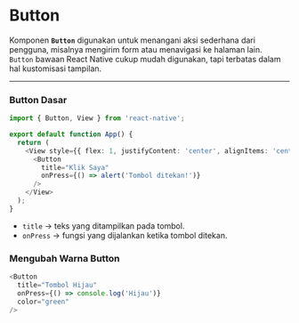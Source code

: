 # Button

Komponen **`Button`** digunakan untuk menangani aksi sederhana dari pengguna, misalnya mengirim form atau menavigasi ke halaman lain.  
`Button` bawaan React Native cukup mudah digunakan, tapi terbatas dalam hal kustomisasi tampilan.

---

### Button Dasar
```ts
import { Button, View } from 'react-native';

export default function App() {
  return (
    <View style={{ flex: 1, justifyContent: 'center', alignItems: 'center' }}>
      <Button
        title="Klik Saya"
        onPress={() => alert('Tombol ditekan!')}
      />
    </View>
  );
}
```
- `title` → teks yang ditampilkan pada tombol.
- `onPress` → fungsi yang dijalankan ketika tombol ditekan.


### Mengubah Warna Button
```ts
<Button
  title="Tombol Hijau"
  onPress={() => console.log('Hijau')}
  color="green"
/>
```